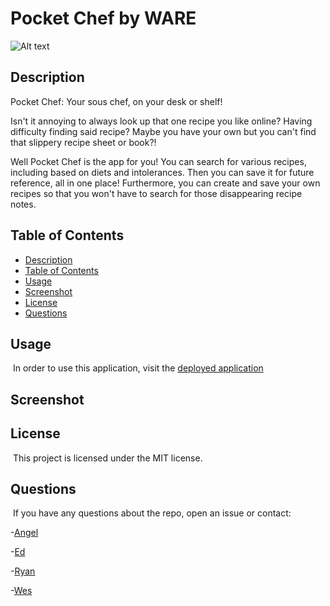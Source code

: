# Pocket Chef by WARE

![Alt text](https://img.shields.io/badge/License-MIT-brightgreen "MIT")

## Description

​Pocket Chef: Your sous chef, on your desk or shelf!

Isn't it annoying to always look up that one recipe you like online? Having difficulty finding said recipe? Maybe you have your own but you can't find that slippery recipe sheet or book?!

Well Pocket Chef is the app for you! You can search for various recipes, including based on diets and intolerances. Then you can save it for future reference, all in one place! Furthermore, you can create and save your own recipes so that you won't have to search for those disappearing recipe notes.

## Table of Contents

- [Description](#description)
- [Table of Contents](#table-of-contents)
- [Usage](#usage)
- [Screenshot](#screenshot)
- [License](#license)
- [Questions](#questions)

## Usage

​
In order to use this application, visit the [deployed application]()
​

## Screenshot

## License

​
This project is licensed under the MIT license.
​

## Questions

​
If you have any questions about the repo, open an issue or contact:

-[Angel](https://github.com/angelpena619)

-[Ed](https://github.com/JEMinick)

-[Ryan](https://github.com/Damaximum)

-[Wes](https://github.com/WesEvan)
